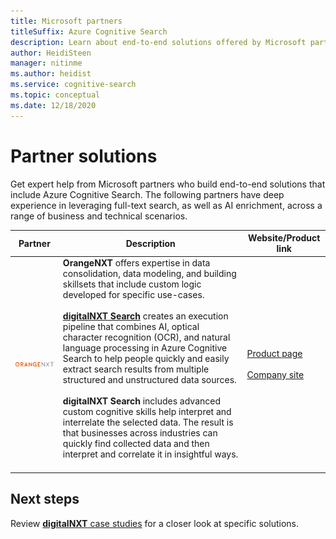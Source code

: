 ```yaml
---
title: Microsoft partners
titleSuffix: Azure Cognitive Search
description: Learn about end-to-end solutions offered by Microsoft partners that include Azure Cognitive Search.
author: HeidiSteen
manager: nitinme
ms.author: heidist
ms.service: cognitive-search
ms.topic: conceptual
ms.date: 12/18/2020
---
```


# Partner solutions

Get expert help from Microsoft partners who build end-to-end solutions that include Azure Cognitive Search. The following partners have deep experience in leveraging full-text search, as well as AI enrichment, across a range of business and technical scenarios.

| Partner | Description | Website/Product link |
|---------|-------------|----------------------|
| ![OrangeNXT](media/resource-partners/orange-nxt.png "Company logo") | **OrangeNXT** offers expertise in data consolidation, data modeling, and building skillsets that include custom logic developed for specific use-cases.<br/><br/>[**digitalNXT Search**](https://orangenxt.com/solutions/digitalnxt/digitalnxt-search/) creates an execution pipeline that combines AI, optical character recognition (OCR), and natural language processing in Azure Cognitive Search to help people quickly and easily extract search results from multiple structured and unstructured data sources.<br/><br/>**digitalNXT Search** includes advanced custom cognitive skills help interpret and interrelate the selected data. The result is that businesses across industries can quickly find collected data and then interpret and correlate it in insightful ways.<br/><br/>| [Product page](https://orangenxt.com/solutions/digitalnxt/digitalnxt-search/)<br/><br/> [Company site](https://orangenxt.com/)|

<!-- ## More stuff

 [**OrangeNXT**](https://orangenxt.com/solutions/digitalnxt-search/) digital **NXT Search** provides you with the tools to ingest unstructured data and gain key insights that enable your customer support teams to respond to customer issues.

An OrangeNXT solution enables rapid development of a customer support knowledge base. By leveraging this solution, you can get relevant information from existing content in front of customer support agents so that customer questions can be answered quickly. 

Customers investing in knowledge mining today are seeing tremendous impact resulting in increased business performance and profitability. Building on top of Azure Cognitive Search, digitalNXT Search creates an execution pipeline that combines AI, optical character recognition (OCR), and natural language processing in Azure Cognitive Search to help people quickly and easily extract search results from multiple structured and unstructured data sources. Prebuilt custom cognitive skills help interpret and interrelate the selected data. The result is that businesses across industries can quickly find collected data and then interpret and correlate it in insightful ways that help their companies get work done and grow. Two use cases arise above others, like: 

Tender Optimization: Grow business with  accurate cost estimations by enabling quick review of complex documents. Automated discovery/tagging of potential risks. Incorporation of engineering standards by collaborate & add notes to the existing knowledge base.

Service Optimization: Provide better answers faster to foster customer loyalty by enabling employees to focus time/effort on customers. Intuitive, personalized and highly accurate data and ease of access to information from remote locations. -->

## Next steps

Review [**digitalNXT** case studies](https://orangenxt.com/solutions/digitalnxt/digitalnxt-search/problems-causes-solutions/) for a closer look at specific solutions.
